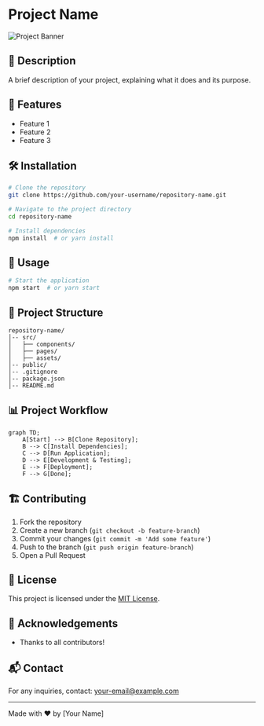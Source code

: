 <!-- UTF-8 Encoding -->
# Project Name

![Project Banner](https://via.placeholder.com/1000x300.png?text=Project+Banner)

## 📌 Description
A brief description of your project, explaining what it does and its purpose.

## 🚀 Features
- Feature 1
- Feature 2
- Feature 3

## 🛠️ Installation

```bash
# Clone the repository
git clone https://github.com/your-username/repository-name.git

# Navigate to the project directory
cd repository-name

# Install dependencies
npm install  # or yarn install
```

## 📖 Usage

```bash
# Start the application
npm start  # or yarn start
```

## 📂 Project Structure
```
repository-name/
│-- src/
│   ├── components/
│   ├── pages/
│   ├── assets/
│-- public/
│-- .gitignore
│-- package.json
│-- README.md
```

## 📊 Project Workflow
```mermaid
graph TD;
    A[Start] --> B[Clone Repository];
    B --> C[Install Dependencies];
    C --> D[Run Application];
    D --> E[Development & Testing];
    E --> F[Deployment];
    F --> G[Done];
```

## 🏗️ Contributing
1. Fork the repository
2. Create a new branch (`git checkout -b feature-branch`)
3. Commit your changes (`git commit -m 'Add some feature'`)
4. Push to the branch (`git push origin feature-branch`)
5. Open a Pull Request

## 📜 License
This project is licensed under the [MIT License](LICENSE).

## 🙌 Acknowledgements
- Thanks to all contributors!

## 📬 Contact
For any inquiries, contact: [your-email@example.com](mailto:your-email@example.com)

---
Made with ❤️ by [Your Name]

